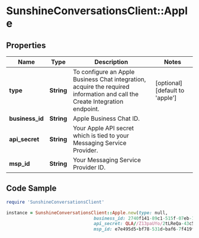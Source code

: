 # SunshineConversationsClient::Apple

## Properties

Name | Type | Description | Notes
------------ | ------------- | ------------- | -------------
**type** | **String** | To configure an Apple Business Chat integration, acquire the required information and call the Create Integration endpoint.  | [optional] [default to &#39;apple&#39;]
**business_id** | **String** | Apple Business Chat ID. | 
**api_secret** | **String** | Your Apple API secret which is tied to your Messaging Service Provider. | 
**msp_id** | **String** | Your Messaging Service Provider ID. | 

## Code Sample

```ruby
require 'SunshineConversationsClient'

instance = SunshineConversationsClient::Apple.new(type: null,
                                 business_id: 2740f141-89c1-515f-07eb-1128dd73491,
                                 api_secret: QLA//Z13paUYo/2tLReQa-43c5JEAASujGamiY/QTvs&#x3D;,
                                 msp_id: e7e495d5-bf78-531d-baf6-7f419f7fb592)
```


